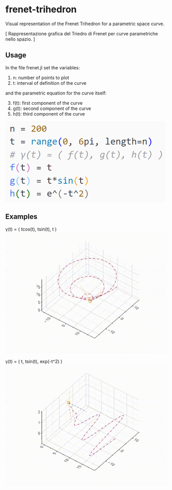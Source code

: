 # frenet-trihedron
Visual representation of the Frenet Trihedron for a parametric space curve.

[ Rappresentazione grafica del Triedro di Frenet per curve parametriche nello spazio. ]

## Usage
In the file frenet.jl set the variables:
1. n: number of points to plot
2. t: interval of definition of the curve

and the parametric equation for the curve itself:

3. f(t): first component of the curve
4. g(t): second component of the curve
5. h(t): third component of the curve

![These ones](examples/instructions.png)


## Examples
γ(t) = ( tcos(t), tsin(t), t )
![Alt Text](examples/tcost_tsint_t.gif)

γ(t) = ( t, tsin(t), exp(-t^2) )
![Alt Text](examples/t_tsint_expt(t^2).gif)
